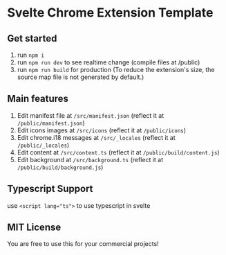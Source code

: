 # Svelte Chrome Extension Template

## Get started
1. run `npm i`
2. run `npm run dev` to see realtime change (compile files at /public)
3. run `npm run build` for production (To reduce the extension's size, the source map file is not generated by default.)

## Main features
1. Edit manifest file at `/src/manifest.json` (reflect it at `/public/manifest.json`)
2. Edit icons images at `/src/icons` (reflect it at `/public/icons`)
3. Edit chrome.i18 messages at `/src/_locales` (reflect it at `/public/_locales`)
4. Edit content at `/src/content.ts` (reflect it at `/public/build/content.js`)
5. Edit background at `/src/background.ts` (reflect it at `/public/build/background.js`)

## Typescript Support
use `<script lang="ts">` to use typescript in svelte

## MIT License
You are free to use this for your commercial projects!